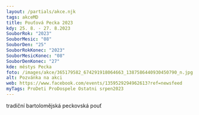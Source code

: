 ```yaml
---
layout: /partials/akce.njk
tags: akceMD
title: Pouťová Pecka 2023
kdy: 25. 8. - 27. 8.2023
SouborRok: "2023"
SouborMesic: "08"
SouborDen: "25"
SouborRokKonec: "2023"
SouborMesicKonec: "08"
SouborDenKonec: "27"
kde: městys Pecka
foto: /images/akce/365179582_674291918064663_1387586440930450790_n.jpg
alt: Pozvánka na akci
web: https://www.facebook.com/events/1359529294962613?ref=newsfeed
myTags: ProDeti ProDospele Ostatni srpen2023
---
```

<!--StartFragment-->

tradiční bartolomějská peckovská pouť

<!--EndFragment-->